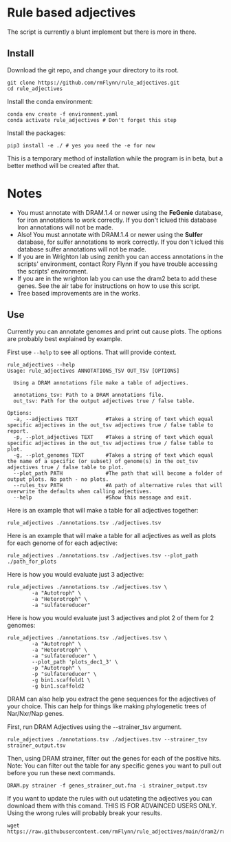 # Rule based adjectives

The script is currently a blunt implement but there is more in there.

## Install

Download the git repo, and change your directory to its root.
```
git clone https://github.com/rmFlynn/rule_adjectives.git
cd rule_adjectives
```

Install the conda environment:

```
conda env create -f environment.yaml
conda activate rule_adjectives # Don't forget this step
```

Install the packages:

```
pip3 install -e ./ # yes you need the -e for now
```

This is a temporary method of installation while the program is in beta, but a better method will be created after that.

# Notes
 * You must annotate with DRAM.1.4 or newer using the **FeGenie** database, for iron annotations to work correctly. If you don't iclued this database Iron annotations will not be made. 
 * Also! You must annotate with DRAM.1.4 or newer using the **Sulfer** database, for sulfer annotations to work correctly. If you don't iclued this database sulfer annotations will not be made. 
 * If you are in Wrighton lab using zenith you can access annotations in the scripts' environment, contact Rory Flynn if you have trouble accessing the scripts' environment. 
 * If you are in the wrighton lab you can use the dram2 beta to add these genes. See the air tabe for instructions on how to use this script.
 * Tree based improvements are in the works. 


## Use

Currently you can annotate genomes and print out cause plots.
The options are probably best explained by example.

First use `--help` to see all options. That will provide context.

```
rule_adjectives --help
Usage: rule_adjectives ANNOTATIONS_TSV OUT_TSV [OPTIONS]

  Using a DRAM annotations file make a table of adjectives.

  annotations_tsv: Path to a DRAM annotations file. 
  out_tsv: Path for the output adjectives true / false table. 

Options:
  -a, --adjectives TEXT         #Takes a string of text which equal specific adjectives in the out_tsv adjectives true / false table to report.
  -p, --plot_adjectives TEXT    #Takes a string of text which equal specific adjectives in the out_tsv adjectives true / false table to plot.
  -g, --plot_genomes TEXT       #Takes a string of text which equal the name of a specific (or subset) of genome(s) in the out_tsv adjectives true / false table to plot.
  --plot_path PATH              #The path that will become a folder of output plots. No path - no plots.
  --rules_tsv PATH              #A path of alternative rules that will overwrite the defaults when calling adjectives. 
  --help                        #Show this message and exit.

```

Here is an example that will make a table for all adjectives together:

```
rule_adjectives ./annotations.tsv ./adjectives.tsv
```

Here is an example that will make a table for all adjectives as well as plots for each genome of for each adjective:

```
rule_adjectives ./annotations.tsv ./adjectives.tsv --plot_path ./path_for_plots
```

Here is how you would evaluate just 3 adjective:

```
rule_adjectives ./annotations.tsv ./adjectives.tsv \
        -a "Autotroph" \
        -a "Heterotroph" \
        -a "sulfatereducer"
```

Here is how you would evaluate just 3 adjectives and plot 2 of them for 2 genomes:

```
rule_adjectives ./annotations.tsv ./adjectives.tsv \
        -a "Autotroph" \
        -a "Heterotroph" \
        -a "sulfatereducer" \
        --plot_path 'plots_dec1_3' \
        -p "Autotroph" \
        -p "sulfatereducer" \
        -g bin1.scaffold1 \
        -g bin1.scaffold2
```

DRAM can also help you extract the gene sequences for the adjectives of your choice. This can help for things like making phylogenetic trees of Nar/Nxr/Nap genes.

First, run DRAM Adjectives using the --strainer_tsv argument.
```
rule_adjectives ./annotations.tsv ./adjectives.tsv --strainer_tsv strainer_output.tsv
```
Then, using DRAM strainer, filter out the genes for each of the positive hits. 
Note: You can filter out the table for any specific genes you want to pull out before you run these next commands.
```
DRAM.py strainer -f genes_strainer_out.fna -i strainer_output.tsv
```

If you want to update the rules with out udateting the adjectives you can download them with this comand. THIS IS FOR ADVAINCED USERS ONLY. Using the wrong rules will probably break your results.

```
wget https://raw.githubusercontent.com/rmFlynn/rule_adjectives/main/dram2/rule_adjectives/rules.tsv
```
